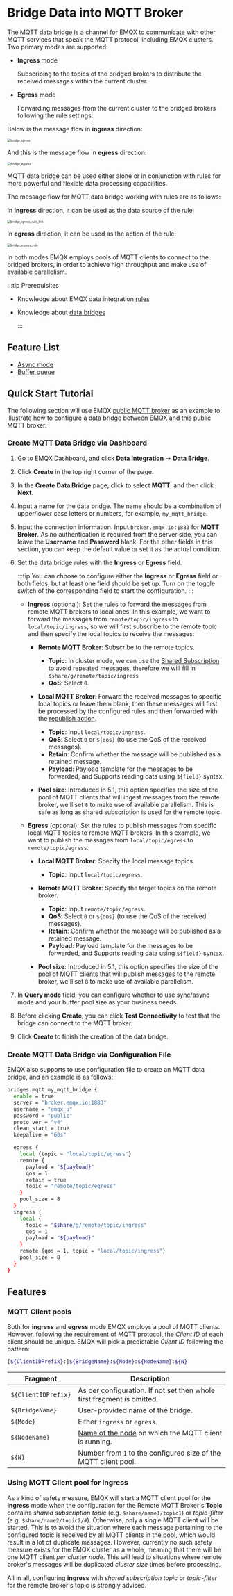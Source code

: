 # Bridge Data into MQTT Broker

The MQTT data bridge is a channel for EMQX to communicate with other MQTT services that speak the MQTT protocol, including EMQX clusters. Two primary modes are supported:

- **Ingress** mode

    Subscribing to the topics of the bridged brokers to distribute the received messages within the current cluster.

- **Egress** mode

    Forwarding messages from the current cluster to the bridged brokers following the rule settings.

Below is the message flow in **ingress** direction:

<img src="./assets/bridge_igress.png" alt="bridge_igress" style="zoom:50%;" />

And this is the message flow in **egress** direction:

<img src="./assets/bridge_egerss.png" alt="bridge_egerss" style="zoom:50%;" />

MQTT data bridge can be used either alone or in conjunction with rules for more powerful and flexible data processing capabilities.

The message flow for MQTT data bridge working with rules are as follows:

In **ingress** direction, it can be used as the data source of the rule:

<img src="./assets/bridge_igress_rule_link.png" alt="bridge_igress_rule_link" style="zoom:50%;" />

In **egress** direction, it can be used as the action of the rule:

<img src="./assets/bridge_egress_rule.png" alt="bridge_egress_rule" style="zoom: 50%;" />

In both modes EMQX employs pools of MQTT clients to connect to the bridged brokers, in order to achieve high throughput and make use of available parallelism.

:::tip Prerequisites

- Knowledge about EMQX data integration [rules](./rules.md)

- Knowledge about [data bridges](./data-bridges.md)

  :::

## Feature List

- [Async mode](./data-bridges.md#async-mode)
- [Buffer queue](./data-bridges.md#buffer-queue)

<!--  Configuration parameters TODO 链接到配置手册对应配置章节。 -->

## Quick Start Tutorial

The following section will use EMQX [public MQTT broker](https://www.emqx.com/en/mqtt/public-mqtt5-broker) as an example to illustrate how to configure a data bridge between EMQX and this public MQTT broker.

### Create MQTT Data Bridge via Dashboard

1. Go to EMQX Dashboard, and click **Data Integration** -> **Data Bridge**.

2. Click **Create** in the top right corner of the page.

3. In the **Create Data Bridge** page, click to select **MQTT**, and then click **Next**.

4. Input a name for the data bridge. The name should be a combination of upper/lower case letters or numbers, for example, `my_mqtt_bridge`.

5. Input the connection information. Input `broker.emqx.io:1883` for **MQTT Broker**. As no authentication is required from the server side, you can leave the **Username** and **Password** blank. For the other fields in this section, you can keep the default value or set it as the actual condition.

6. Set the data bridge rules with the **Ingress** or **Egress** field.

   :::tip
   You can choose to configure either the **Ingress** or **Egress** field or both fields, but at least one field should be set up. Turn on the toggle switch of the corresponding field to start the configuration.
   :::

   - **Ingress** (optional): Set the rules to forward the messages from remote MQTT brokers to local ones. In this example, we want to forward the messages from `remote/topic/ingress` to `local/topic/ingress`, so we will first subscribe to the remote topic and then specify the local topics to receive the messages:
     - **Remote MQTT Broker**: Subscribe to the remote topics.
     
       - **Topic**: In cluster mode, we can use the [Shared Subscription](../mqtt/mqtt-shared-subscription.md) to avoid repeated messages, therefore we will fill in `$share/g/remote/topic/ingress`
       - **QoS**: Select `0`.
     
     - **Local MQTT Broker**: Forward the received messages to specific local topics or leave them blank, then these messages will first be processed by the configured rules and then forwarded with the [republish action](./rules.md).
       - **Topic**: Input `local/topic/ingress`.
       - **QoS**: Select `0` or `${qos}` (to use the QoS of the received messages).
       - **Retain**: Confirm whether the message will be published as a retained message.
       - **Payload**: Payload template for the messages to be forwarded, and Supports reading data using `${field}` syntax.

     - **Pool size**: Introduced in 5.1, this option specifies the size of the pool of MQTT clients that will ingest messages from the remote broker, we'll set `8` to make use of available parallelism. This is safe as long as shared subscription is used for the remote topic.
     
   - **Egress** (optional): Set the rules to publish messages from specific local MQTT topics to remote MQTT brokers. In this example, we want to publish the messages from `local/topic/egress` to `remote/topic/egress`:
   
     - **Local MQTT Broker**: Specify the local message topics.
       - **Topic**: Input `local/topic/egress`.

     - **Remote MQTT Broker**: Specify the target topics on the remote broker.
       - **Topic**: Input `remote/topic/egress`.
       - **QoS**: Select `0` or `${qos}` (to use the QoS of the received messages).
       - **Retain**: Confirm whether the message will be published as a retained message.
       - **Payload**: Payload template for the messages to be forwarded, and Supports reading data using `${field}` syntax.

     - **Pool size**: Introduced in 5.1, this option specifies the size of the pool of MQTT clients that will publish messages to the remote broker, we'll set `8` to make use of available parallelism.

7. In **Query mode** field, you can configure whether to use sync/async mode and your buffer pool size as your business needs.

7. Before clicking **Create**, you can click **Test Connectivity** to test that the bridge can connect to the MQTT broker.

8. Click **Create** to finish the creation of the data bridge.

### Create MQTT Data Bridge via Configuration File

EMQX also supports to use configuration file to create an MQTT data bridge, and an example is as follows:

```bash
bridges.mqtt.my_mqtt_bridge {
  enable = true
  server = "broker.emqx.io:1883"
  username = "emqx_u"
  password = "public"
  proto_ver = "v4"
  clean_start = true
  keepalive = "60s"

  egress {
    local {topic = "local/topic/egress"}
    remote {
      payload = "${payload}"
      qos = 1
      retain = true
      topic = "remote/topic/egress"
    }
    pool_size = 8
  }
  ingress {
    local {
      topic = "$share/g/remote/topic/ingress"
      qos = 1
      payload = "${payload}"
    }
    remote {qos = 1, topic = "local/topic/ingress"}
    pool_size = 8
  }
}
```

## Features

### MQTT Client pools

Both for **ingress** and **egress** mode EMQX employs a pool of MQTT clients. However, following the requirement of MQTT protocol, the _Client ID_ of each client should be unique. EMQX will pick a predictable _Client ID_ following the pattern:

```bash
[${ClientIDPrefix}:]${BridgeName}:${Mode}:${NodeName}:${N}
```

| Fragment             | Description                     |
| -------------------- | ------------------------------- |
| `${ClientIDPrefix}`  | As per configuration. If not set then whole first fragment is omitted. |
| `${BridgeName}`      | User-provided name of the bridge. |
| `${Mode}`            | Either `ingress` or `egress`. |
| `${NodeName}`        | [Name of the node](../../configuration/cluster.html#node-names) on which the MQTT client is running. |
| `${N}`               | Number from `1` to the configured size of the MQTT client pool. |

### Using MQTT Client pool for ingress

As a kind of safety measure, EMQX will start a MQTT client pool for the **ingress** mode when the configuration for the Remote MQTT Broker's **Topic** contains _shared subscription topic_ (e.g. `$share/name1/topic1`) or _topic-filter_ (e.g. `$share/name2/topic2/#`). Otherwise, only a single MQTT client will be started. This is to avoid the situation where each message pertaining to the configured topic is received by all MQTT clients in the pool, which would result in a lot of duplicate messages. However, currently no such safety measure exists for the EMQX cluster as a whole, meaning that there will be one MQTT client _per cluster node_. This will lead to situations where remote broker's messages will be duplicated _cluster size_ times before processing.

All in all, configuring **ingress** with _shared subscription topic_ or _topic-filter_ for the remote broker's topic is strongly advised.
